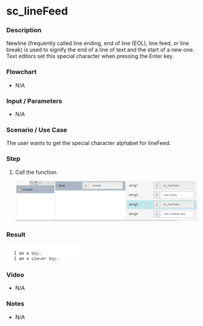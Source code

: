 ﻿# sc_lineFeed

### Description

Newline (frequently called line ending, end of line (EOL), line feed, or line break) is used to signify the end of a line of text and the start of a new one. Text editors set this special character when pressing the Enter key.

### Flowchart

- N/A 

### Input / Parameters

- N/A

### Scenario / Use Case

The user wants to get the special character alphabet for lineFeed.

### Step

1. Call the function.
    
    ![](../../../../document/function/SpecialCharacter/sc_lineFeed/sc_lineFeed-step-1.png?raw=true)
 
### Result

 ![](../../../../document/function/SpecialCharacter/sc_lineFeed/sc_lineFeed-result-1.png?raw=true)
 
### Video

- N/A

<!--[![Video](http://i.imgur.com/Ot5DWAW.png)](https://youtu.be/StTqXEQ2l-Y?t=35s)-->

### Notes

- N/A